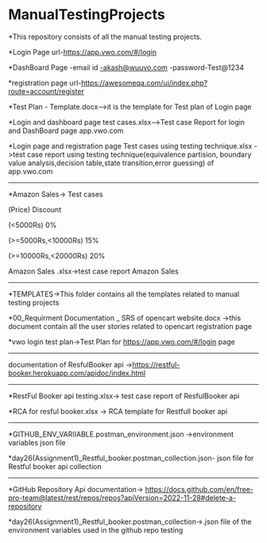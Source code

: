 # ManualTestingProjects
*This repository consists of all the manual testing projects.
 
 *Login Page url-https://app.vwo.com/#/login

 *DashBoard Page 
 -email id -akash@wuuvo.com
 -password-Test@1234

*registration page url-https://awesomeqa.com/ui/index.php?route=account/register

*Test Plan - Template.docx-->it is the template for  Test plan of Login page 

*Login and dashboard page test cases.xlsx-->Test case Report for login and DashBoard page app.vwo.com

*Login page and registration page Test cases using testing technique.xlsx ->test case report using testing technique(equivalence partision,
boundary value analysis,decision table,state transition,error guessing) of app.vwo.com
____________________________________________________________________________________________________________________________________
*Amazon Sales-> Test cases 

(Price)              Discount

(<5000Rs)               0%

(>=5000Rs,<10000Rs)     15%

(>=10000Rs,<20000Rs)    20%

Amazon Sales .xlsx->test case report Amazon Sales

_____________________________________________________________________________________________________________________________________

*TEMPLATES->This folder contains all the templates related to manual testing projects

*00_Requirment Documentation _ SRS of opencart website.docx ->this document contain  all the user stories related to opencart registration page

*vwo login test plan->Test Plan for https://app.vwo.com/#/login page 

____________________________________________________________________________________________________________________________________
documentation of ResfulBooker api ->https://restful-booker.herokuapp.com/apidoc/index.html
___________________________________________________________________________________________________________________________________

*RestFul Booker api testing.xlsx-> test case report of ResfulBooker api 

*RCA for resful booker.xlsx -> RCA template for Restfull booker api



_____________________________________________________________________________
*GITHUB_ENV_VARIIABLE.postman_environment.json ->environment variables json file

*day26(Assignment1)_Restful_booker.postman_collection.json- json file for Restful booker api collection
_____________________________________________________________________________________________________________________________________
*GitHub Repository Api documentation-> https://docs.github.com/en/free-pro-team@latest/rest/repos/repos?apiVersion=2022-11-28#delete-a-repository

*day26(Assignment1)_Restful_booker.postman_collection->.json file of the environment variables used in the github repo testing


